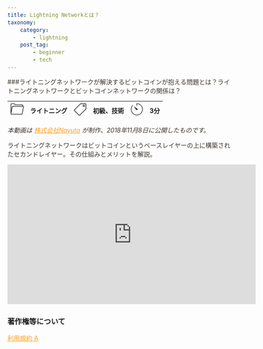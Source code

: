 ```yaml
---
title: Lightning Networkとは？
taxonomy:
    category:
        - lightning
    post_tag:
        - beginner
        - tech
---
```


<style>
img[alt*="Category"], 
img[alt*="Tag"], 
img[alt*="Time"] {
    width:30px;
    height:30px;
    object-fit: cover;
}
p {
    color: #3d362d;
}
a {
    color: #ff9f1c;
}
a:hover {
    color: #2ec4b6;
}
</style>

<script type="text/javascript" src="//ajax.googleapis.com/ajax/libs/jquery/1.10.2/jquery.min.js"></script>
<script language="JavaScript">
$(document).ready( function () {
   $("a[href^='http']:not([href*='" + location.hostname + "'])").attr('target', '_blank');
})
</script>
###ライトニングネットワークが解決するビットコインが抱える問題とは？ライトニングネットワークとビットコインネットワークの関係は？

|  ![Category](/_images/category.png)  |  ライトニング |  ![Tag](/_images/tag.png)  |  初級、技術  | ![Time](/_images/timer.png)  |  3分  |
| ---- | ---- | ---- | ---- | ---- | ---- |

*本動画は [株式会社Nayuta](https://nayuta.co/ja) が制作、2018年11月8日に公開したものです。*

ライトニングネットワークはビットコインというベースレイヤーの上に構築されたセカンドレイヤー。その仕組みとメリットを解説。

<center><iframe width="560" height="315" src="https://www.youtube.com/embed/j8PGg-cttxU" title="YouTube video player" frameborder="0" allow="accelerometer; autoplay; clipboard-write; encrypted-media; gyroscope; picture-in-picture" allowfullscreen></iframe></center>


### 著作権等について
[利用規約 A](https://lostinbitcoin.jp/copyright/#uaa)